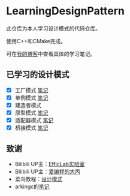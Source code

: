 # LearningDesignPattern

此仓库为本人学习设计模式的代码仓库。

使用C++和CMake完成。

可在[我的博客](https://mfnest.tech)中查看具体的学习笔记。

## 已学习的设计模式

- [x] 工厂模式 [笔记](https://mfnest.tech/%e8%ae%be%e8%ae%a1%e6%a8%a1%e5%bc%8f%e5%ad%a6%e4%b9%a0-%e5%b7%a5%e5%8e%82%e6%a8%a1%e5%bc%8f/)
- [x] 单例模式 [笔记](https://mfnest.tech/%e8%ae%be%e8%ae%a1%e6%a8%a1%e5%bc%8f%e5%ad%a6%e4%b9%a0-%e5%8d%95%e4%be%8b%e6%a8%a1%e5%bc%8f/)
- [x] 建造者模式
- [x] 原型模式 [笔记](https://mfnest.tech/%e8%ae%be%e8%ae%a1%e6%a8%a1%e5%bc%8f%e5%ad%a6%e4%b9%a0-%e5%8e%9f%e5%9e%8b%e6%a8%a1%e5%bc%8f/)
- [x] 适配器模式 [笔记](https://mfnest.tech/%e8%ae%be%e8%ae%a1%e6%a8%a1%e5%bc%8f%e5%ad%a6%e4%b9%a0-%e9%80%82%e9%85%8d%e5%99%a8%e6%a8%a1%e5%bc%8f/)
- [x] 桥接模式 [笔记](https://mfnest.tech/%e8%ae%be%e8%ae%a1%e6%a8%a1%e5%bc%8f%e5%ad%a6%e4%b9%a0-%e6%a1%a5%e6%8e%a5%e6%a8%a1%e5%bc%8f/)

## 致谢
- Bilibili UP主：[EfficLab实验室](https://space.bilibili.com/5953240)
- Bilibili UP主：[爱编程的大丙](https://space.bilibili.com/147020887)
- 菜鸟教程：[设计模式](https://www.runoob.com/design-pattern/design-pattern-tutorial.html)
- arkingc的[笔记](https://github.com/arkingc/note/blob/master/C++/STL%E6%BA%90%E7%A0%81%E5%89%96%E6%9E%90.md)